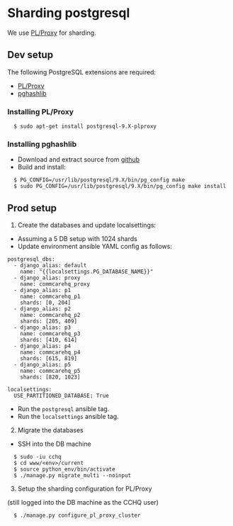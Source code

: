# Sharding postgresql

We use [PL/Proxy](https://plproxy.github.io/) for sharding.

## Dev setup
The following PostgreSQL extensions are required:

* [PL/Proxy](https://plproxy.github.io)
* [pghashlib][pghashlib]

### Installing PL/Proxy

```
  $ sudo apt-get install postgresql-9.X-plproxy
```

### Installing pghashlib

* Download and extract source from [github][pghashlib]
* Build and install:

```
  $ PG_CONFIG=/usr/lib/postgresql/9.X/bin/pg_config make
  $ sudo PG_CONFIG=/usr/lib/postgresql/9.X/bin/pg_config make install
```

[pghashlib]: https://github.com/markokr/pghashlib

## Prod setup

1. Create the databases and update localsettings:

  * Assuming a 5 DB setup with 1024 shards
  * Update environment ansible YAML config as follows:

```
postgresql_dbs:
  - django_alias: default
    name: "{{localsettings.PG_DATABASE_NAME}}"
  - django_alias: proxy
    name: commcarehq_proxy
  - django_alias: p1
    name: commcarehq_p1
    shards: [0, 204]
  - django_alias: p2
    name: commcarehq_p2
    shards: [205, 409]
  - django_alias: p3
    name: commcarehq_p3
    shards: [410, 614]
  - django_alias: p4  
    name: commcarehq_p4  
    shards: [615, 819]  
  - django_alias: p5
    name: commcarehq_p5  
    shards: [820, 1023]
    
localsettings:
  USE_PARTITIONED_DATABASE: True
```

  * Run the `postgresql` ansible tag.
  * Run the `localsettings` ansible tag.

2. Migrate the databases

  * SSH into the DB machine
  
```
  $ sudo -iu cchq
  $ cd www/<env>/current
  $ source python_env/bin/activate
  $ ./manage.py migrate_multi --noinput
```

3. Setup the sharding configuration for PL/Proxy

(still logged into the DB machine as the CCHQ user)

```
  $ ./manage.py configure_pl_proxy_cluster
```
